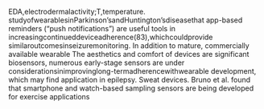 EDA,electrodermalactivity;T,temperature. studyofwearablesinParkinson’sandHuntington’sdiseasethat
app-based reminders (“push notifications”) are useful tools in
increasingcontinueddeviceadherence(83),whichcouldprovide
similaroutcomesinseizuremonitoring.
In addition to mature, commercially available wearable
The aesthetics and comfort of devices are significant
biosensors, numerous early-stage sensors are under
considerationsinimprovinglong-termadherencewithwearable
development, which may find application in epilepsy. Sweat
devices. Bruno et al. found that smartphone and watch-based
sampling sensors are being developed for exercise applications